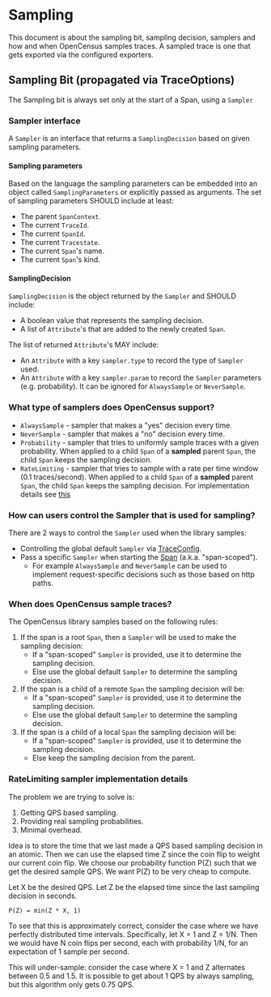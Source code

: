 # Sampling

This document is about the sampling bit, sampling decision, samplers and how and when
OpenCensus samples traces. A sampled trace is one that gets exported via the configured
exporters.

## Sampling Bit (propagated via TraceOptions)

The Sampling bit is always set only at the start of a Span, using a `Sampler`

### Sampler interface
A `Sampler` is an interface that returns a `SamplingDecision` based on given sampling parameters.

#### Sampling parameters
Based on the language the sampling parameters can be embedded into an object called
`SamplingParameters` or explicitly passed as arguments. The set of sampling parameters SHOULD
include at least:
* The parent `SpanContext`.
* The current `TraceId`.
* The current `SpanId`.
* The current `Tracestate`.
* The current `Span`'s name.
* The current `Span`'s kind.

#### SamplingDecision
`SamplingDecision` is the object returned by the `Sampler` and SHOULD include:
* A boolean value that represents the sampling decision.
* A list of `Attribute`'s that are added to the newly created `Span`.

The list of returned `Attribute`'s MAY include:
* An `Attribute` with a key `sampler.type` to record the type of `Sampler` used.
* An `Attribute` with a key `sampler.param` to record the `Sampler` parameters (e.g. probability).
It can be ignored for `AlwaysSample` or `NeverSample`.

### What type of samplers does OpenCensus support?
* `AlwaysSample` - sampler that makes a "yes" decision every time.
* `NeverSample` - sampler that makes a "no" decision every time.
* `Probability` - sampler that tries to uniformly sample traces with a given probability. When 
applied to a child `Span` of a **sampled** parent `Span`, the child `Span` keeps the sampling
decision.
* `RateLimiting` - sampler that tries to sample with a rate per time window (0.1 traces/second). 
When applied to a child `Span` of a **sampled** parent `Span`, the child `Span` keeps the sampling 
decision. For implementation details see [this](#ratelimiting-sampler-implementation-details)

### How can users control the Sampler that is used for sampling?
There are 2 ways to control the `Sampler` used when the library samples:
* Controlling the global default `Sampler` via [TraceConfig](https://github.com/census-instrumentation/opencensus-specs/blob/master/trace/TraceConfig.md).
* Pass a specific `Sampler` when starting the [Span](https://github.com/census-instrumentation/opencensus-specs/blob/master/trace/Span.md)
(a.k.a. "span-scoped").
  * For example `AlwaysSample` and `NeverSample` can be used to implement request-specific 
  decisions such as those based on http paths.

### When does OpenCensus sample traces?
The OpenCensus library samples based on the following rules:
1. If the span is a root `Span`, then a `Sampler` will be used to make the sampling decision:
   * If a "span-scoped" `Sampler` is provided, use it to determine the sampling decision.
   * Else use the global default `Sampler` to determine the sampling decision.
2. If the span is a child of a remote `Span` the sampling decision will be:
   * If a "span-scoped" `Sampler` is provided, use it to determine the sampling decision.
   * Else use the global default `Sampler` to determine the sampling decision.
3. If the span is a child of a local `Span` the sampling decision will be:
   * If a "span-scoped" `Sampler` is provided, use it to determine the sampling decision.
   * Else keep the sampling decision from the parent.

### RateLimiting sampler implementation details
The problem we are trying to solve is:
1. Getting QPS based sampling.
2. Providing real sampling probabilities.
3. Minimal overhead.

Idea is to store the time that we last made a QPS based sampling decision in an atomic. Then we can
use the elapsed time Z since the coin flip to weight our current coin flip. We choose our
probability function P(Z) such that we get the desired sample QPS. We want P(Z) to be very
cheap to compute.

Let X be the desired QPS. Let Z be the elapsed time since the last sampling decision in seconds.
```
P(Z) = min(Z * X, 1)
```

To see that this is approximately correct, consider the case where we have perfectly distributed
time intervals. Specifically, let X = 1 and Z = 1/N. Then we would have N coin flips per second,
each with probability 1/N, for an expectation of 1 sample per second.

This will under-sample: consider the case where X = 1 and Z alternates between 0.5 and 1.5. It is
possible to get about 1 QPS by always sampling, but this algorithm only gets 0.75 QPS.
